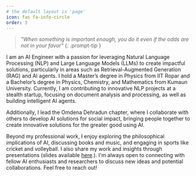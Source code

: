 ```yaml
---
# the default layout is 'page'
icon: fas fa-info-circle
order: 3
---
```


> *"When something is important enough, you do it even if the odds are not in your favor"*
{: .prompt-tip }

<p>
    I am an AI Engineer with a passion for leveraging Natural Language Processing (NLP) and Large Language Models (LLMs) to create impactful solutions, particularly in areas such as Retrieval-Augmented Generation (RAG) and AI agents. I hold a Master’s degree in Physics from IIT Ropar and a Bachelor’s degree in Physics, Chemistry, and Mathematics from Kumaun University. Currently, I am contributing to innovative NLP projects at a stealth startup, focusing on document analysis and processing, as well as building intelligent AI agents.
  </p>
<p>  
    Additionally, I lead the Omdena Dehradun chapter, where I collaborate with others to develop AI solutions for social impact, bringing people together to create innovative solutions for the greater good using AI.
</p>
<p>
    Beyond my professional work, I enjoy exploring the philosophical implications of AI, discussing books and music, and engaging in sports like cricket and volleyball. I also share my work and insights through presentations (slides available <a href="https://github.com/adhikarinarayan/talks">here</a>.). I'm always open to connecting with fellow AI enthusiasts and researchers to discuss new ideas and potential collaborations. Feel free to reach out!
</p>



